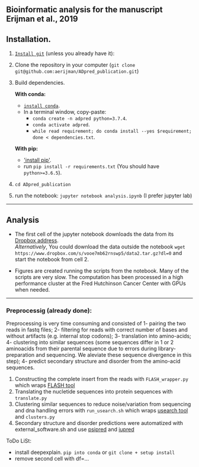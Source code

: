 ## Bioinformatic analysis for the manuscript Erijman et al., 2019

## Installation. 
1. [`Install git`](https://git-scm.com/book/en/v2/Getting-Started-Installing-Git) (unless you already have it): 
2. Clone the repository in your computer (`git clone git@github.com:aerijman/ADpred_publication.git`) 
3. Build dependencies.   

   __With conda:__  
     * [`install conda`](https://docs.conda.io/projects/conda/en/latest/user-guide/install/macos.html). 
     * In a terminal window, copy-paste:   
       * `conda create -n adpred python=3.7.4`. 
       * `conda activate adpred`. 
       * `while read requirement; do conda install --yes $requirement; done < dependencies.txt`.     

   __With pip:__   
     * ['install pip'](https://pip.pypa.io/en/stable/installing/). 
     * run `pip install -r requirements.txt` (You should have `python>=3.6.5`).       
       
4. `cd ADpred_publication`
5. run the notebook: `jupyter notebook analysis.ipynb` (I prefer jupyter lab)
---  

## Analysis
- The first cell of the jupyter notebook downloads the data from its [Dropbox address](https://www.dropbox.com/s/vooe7mb62rnswp5/data2.tar.gz?dl=0).   
_Alternatively_, You could download the data outside the notebook `wget https://www.dropbox.com/s/vooe7mb62rnswp5/data2.tar.gz?dl=0` and start the notebook from cell 2.    

- Figures are created running the scripts from the notebook.
   Many of the scripts are very slow. The computation has been processed in a high performance cluster at the Fred Hutchinson Cancer Center with GPUs when needed. 
---  


### Preprocessig (already done):
Preprocessing is very time consuming and consisted of 1- pairing the two reads in fastq files; 2- filtering for reads with correct number of bases and without artifacts (e.g. internal stop codons); 3- translation into amino-acids; 4- clustering into similar sequences (some sequences differ in 1 or 2 aminoacids from their parental sequence due to errors during library-preparation and sequencing. We aleviate these sequence divergence in this step); 4- predict secondary structure and disorder from the amino-acid sequences. 
1. Constructing the complete insert from the reads with `FLASH_wrapper.py` which wraps [FLASH tool](https://ccb.jhu.edu/software/FLASH/)
2. Translating the nucletide sequences into protein sequences with `translate.py`	
3. Clustering similar sequences to reduce noise/variation from sequencing and dna handling errors with `run_usearch.sh`	which wraps [usearch tool](usearch) and `clusters.py`	
4. Secondary structure and disorder predictions were automatized with external_software.sh and use [psipred](http://bioinf.cs.ucl.ac.uk/psipred/) and [iupred](https://iupred2a.elte.hu)



ToDo LiSt:
- install deepexplain. `pip into conda` or `git clone + setup install`
- remove second cell with df=...

